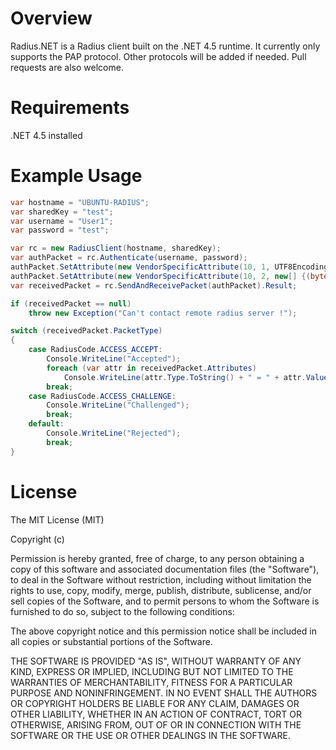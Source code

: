 Overview
========

Radius.NET is a Radius client built on the .NET 4.5 runtime.  It currently only supports the PAP protocol.
Other protocols will be added if needed.  Pull requests are also welcome.

Requirements
============

.NET 4.5 installed

Example Usage
=============

```csharp
var hostname = "UBUNTU-RADIUS";
var sharedKey = "test";
var username = "User1";
var password = "test";

var rc = new RadiusClient(hostname, sharedKey);
var authPacket = rc.Authenticate(username, password);
authPacket.SetAttribute(new VendorSpecificAttribute(10, 1, UTF8Encoding.UTF8.GetBytes("Testing")));
authPacket.SetAttribute(new VendorSpecificAttribute(10, 2, new[] {(byte)7}));
var receivedPacket = rc.SendAndReceivePacket(authPacket).Result;

if (receivedPacket == null) 
	throw new Exception("Can't contact remote radius server !");

switch (receivedPacket.PacketType)
{
	case RadiusCode.ACCESS_ACCEPT:
		Console.WriteLine("Accepted");
		foreach (var attr in receivedPacket.Attributes)
			Console.WriteLine(attr.Type.ToString() + " = " + attr.Value);
		break;
	case RadiusCode.ACCESS_CHALLENGE:
		Console.WriteLine("Challenged");
		break;
	default:
		Console.WriteLine("Rejected");
		break;
}
```

License
=====

The MIT License (MIT)

Copyright (c) <year> <copyright holders>

Permission is hereby granted, free of charge, to any person obtaining a copy
of this software and associated documentation files (the "Software"), to deal
in the Software without restriction, including without limitation the rights
to use, copy, modify, merge, publish, distribute, sublicense, and/or sell
copies of the Software, and to permit persons to whom the Software is
furnished to do so, subject to the following conditions:

The above copyright notice and this permission notice shall be included in
all copies or substantial portions of the Software.

THE SOFTWARE IS PROVIDED "AS IS", WITHOUT WARRANTY OF ANY KIND, EXPRESS OR
IMPLIED, INCLUDING BUT NOT LIMITED TO THE WARRANTIES OF MERCHANTABILITY,
FITNESS FOR A PARTICULAR PURPOSE AND NONINFRINGEMENT. IN NO EVENT SHALL THE
AUTHORS OR COPYRIGHT HOLDERS BE LIABLE FOR ANY CLAIM, DAMAGES OR OTHER
LIABILITY, WHETHER IN AN ACTION OF CONTRACT, TORT OR OTHERWISE, ARISING FROM,
OUT OF OR IN CONNECTION WITH THE SOFTWARE OR THE USE OR OTHER DEALINGS IN
THE SOFTWARE.
